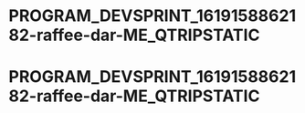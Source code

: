 # PROGRAM_DEVSPRINT_1619158862182-raffee-dar-ME_QTRIPSTATIC
# PROGRAM_DEVSPRINT_1619158862182-raffee-dar-ME_QTRIPSTATIC
